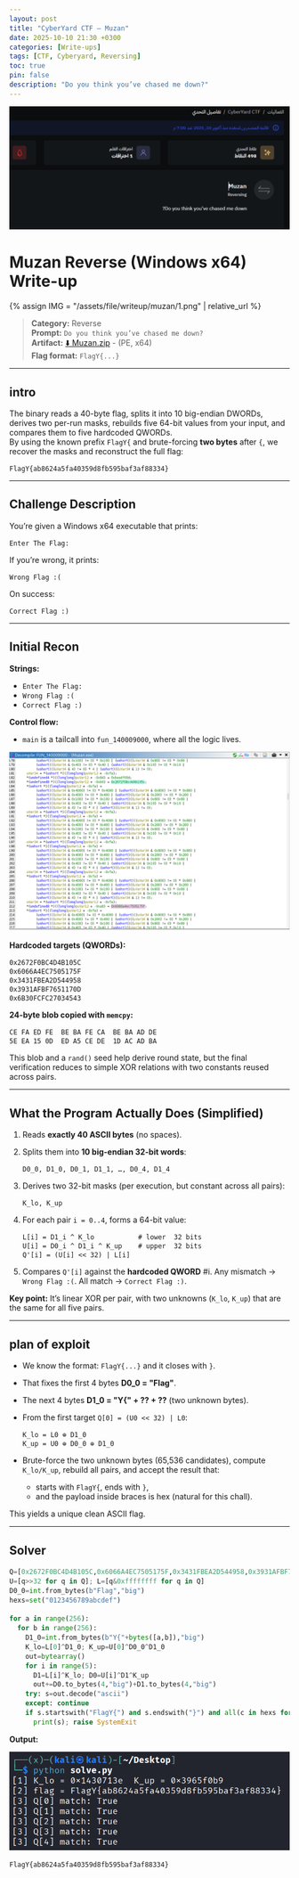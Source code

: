 ```yaml
---
layout: post
title: "CyberYard CTF – Muzan"
date: 2025-10-10 21:30 +0300
categories: [Write-ups]     
tags: [CTF, Cyberyard, Reversing]      
toc: true                              
pin: false
description: "Do you think you’ve chased me down?"
---
```


![](/assets/file/writeup/muzan/1.png)

# Muzan  Reverse (Windows x64)  Write-up

{% assign IMG = "/assets/file/writeup/muzan/1.png" | relative_url %}


> **Category:** Reverse  
> **Prompt:** `Do you think you’ve chased me down?`  
> **Artifact:** [⬇️ Muzan.zip](assets/file/writeup/muzan/Muzan.zip?raw=1) - (PE, x64)  
> **Flag format:** `FlagY{...}`

---

## intro

The binary reads a 40-byte flag, splits it into 10 big-endian DWORDs, derives two per-run masks, rebuilds five 64-bit values from your input, and compares them to five hardcoded QWORDs.  
By using the known prefix `FlagY{` and brute-forcing **two bytes** after `{`, we recover the masks and reconstruct the full flag:

```
FlagY{ab8624a5fa40359d8fb595baf3af88334}
```

---

## Challenge Description

You’re given a Windows x64 executable that prints:

```
Enter The Flag:
```

If you’re wrong, it prints:

```
Wrong Flag :(
```

On success:

```
Correct Flag :)
```

---

## Initial Recon

**Strings:**
- `Enter The Flag:`
- `Wrong Flag :(`
- `Correct Flag :)`

**Control flow:**
- `main` is a tailcall into `fun_140009000`, where all the logic lives.

![](/assets/file/writeup/muzan/2.png)


**Hardcoded targets (QWORDs):**
```
0x2672F0BC4D4B105C
0x6066A4EC7505175F
0x3431FBEA2D544958
0x3931AFBF7651170D
0x6B30FCFC27034543
```

**24-byte blob copied with `memcpy`:**
```
CE FA ED FE  BE BA FE CA  BE BA AD DE
5E EA 15 0D  ED A5 CE DE  1D AC AD BA
```

This blob and a `rand()` seed help derive round state, but the final verification reduces to simple XOR relations with two constants reused across pairs.

---

## What the Program Actually Does (Simplified)

1. Reads **exactly 40 ASCII bytes** (no spaces).
2. Splits them into **10 big-endian 32-bit words**:

   ```
   D0_0, D1_0, D0_1, D1_1, …, D0_4, D1_4
   ```

3. Derives two 32-bit masks (per execution, but constant across all pairs):

   ```
   K_lo, K_up
   ```

4. For each pair `i = 0..4`, forms a 64-bit value:

   ```
   L[i] = D1_i ^ K_lo           # lower  32 bits
   U[i] = D0_i ^ D1_i ^ K_up    # upper  32 bits
   Q'[i] = (U[i] << 32) | L[i]
   ```

5. Compares `Q'[i]` against the **hardcoded QWORD** #i. Any mismatch → `Wrong Flag :(`. All match → `Correct Flag :)`.

**Key point:** It’s linear XOR per pair, with two unknowns (`K_lo`, `K_up`) that are the same for all five pairs.

---

## plan of exploit

- We know the format: `FlagY{...}` and it closes with `}`.
- That fixes the first 4 bytes **D0_0 = "Flag"**.
- The next 4 bytes **D1_0 = "Y{" + ?? + ??** (two unknown bytes).
- From the first target `Q[0] = (U0 << 32) | L0`:

  ```
  K_lo = L0 ⊕ D1_0
  K_up = U0 ⊕ D0_0 ⊕ D1_0
  ```

- Brute-force the two unknown bytes (65,536 candidates), compute `K_lo/K_up`, rebuild all pairs, and accept the result that:
  - starts with `FlagY{`, ends with `}`,
  - and the payload inside braces is hex (natural for this chall).

This yields a unique clean ASCII flag.

---

## Solver

```python
Q=[0x2672F0BC4D4B105C,0x6066A4EC7505175F,0x3431FBEA2D544958,0x3931AFBF7651170D,0x6B30FCFC27034543]
U=[q>>32 for q in Q]; L=[q&0xffffffff for q in Q]
D0_0=int.from_bytes(b"Flag","big")
hexs=set("0123456789abcdef")

for a in range(256):
  for b in range(256):
    D1_0=int.from_bytes(b"Y{"+bytes([a,b]),"big")
    K_lo=L[0]^D1_0; K_up=U[0]^D0_0^D1_0
    out=bytearray()
    for i in range(5):
      D1=L[i]^K_lo; D0=U[i]^D1^K_up
      out+=D0.to_bytes(4,"big")+D1.to_bytes(4,"big")
    try: s=out.decode("ascii")
    except: continue
    if s.startswith("FlagY{") and s.endswith("}") and all(c in hexs for c in s[7:-1]):
      print(s); raise SystemExit
```



**Output:**

![](/assets/file/writeup/muzan/3.png)

```
FlagY{ab8624a5fa40359d8fb595baf3af88334}
```

